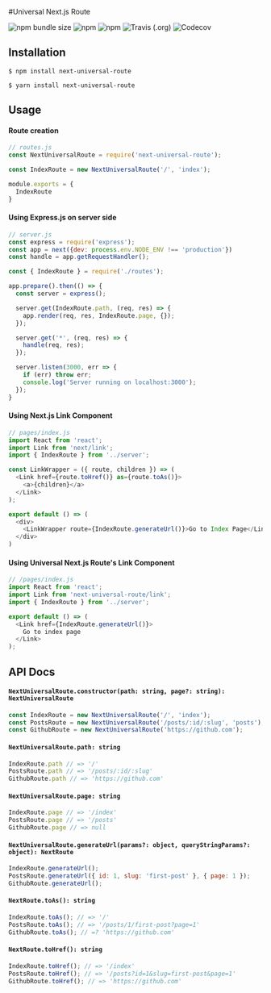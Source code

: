 #Universal Next.js Route

![npm bundle size](https://img.shields.io/bundlephobia/minzip/next-universal-route) ![npm](https://img.shields.io/npm/dt/next-universal-route) ![npm](https://img.shields.io/npm/v/next-universal-route) ![Travis (.org)](https://img.shields.io/travis/brajevicm/next-universal-route) ![Codecov](https://img.shields.io/codecov/c/gh/brajevicm/next-universal-route)

## Installation
```
$ npm install next-universal-route
```
```
$ yarn install next-universal-route
```

## Usage

#### Route creation

```js
// routes.js
const NextUniversalRoute = require('next-universal-route');

const IndexRoute = new NextUniversalRoute('/', 'index');

module.exports = {
  IndexRoute
}
```

#### Using Express.js on server side

```js
// server.js
const express = require('express');
const app = next({dev: process.env.NODE_ENV !== 'production'})
const handle = app.getRequestHandler();

const { IndexRoute } = require('./routes');

app.prepare().then(() => {
  const server = express();

  server.get(IndexRoute.path, (req, res) => {
    app.render(req, res, IndexRoute.page, {});
  });

  server.get('*', (req, res) => {
    handle(req, res);
  });

  server.listen(3000, err => {
    if (err) throw err;
    console.log('Server running on localhost:3000');
  });
}
```

#### Using Next.js Link Component
```js
// pages/index.js
import React from 'react';
import Link from 'next/link';
import { IndexRoute } from '../server';

const LinkWrapper = ({ route, children }) => (
  <Link href={route.toHref()} as={route.toAs()}>
    <a>{children}</a>
  </Link>
);

export default () => (
  <div>
    <LinkWrapper route={IndexRoute.generateUrl()}>Go to Index Page</LinkWrapper>
  </div>
)

```

#### Using Universal Next.js Route's Link Component
```js
// /pages/index.js
import React from 'react';
import Link from 'next-universal-route/link';
import { IndexRoute } from '../server';

export default () => (
  <Link href={IndexRoute.generateUrl()}>
    Go to index page
  </Link>
);
```

## API Docs

#### **`NextUniversalRoute.constructor(path: string, page?: string): NextUniversalRoute`**

```js
const IndexRoute = new NextUniversalRoute('/', 'index');
const PostsRoute = new NextUniversalRoute('/posts/:id/:slug', 'posts');
const GithubRoute = new NextUniversalRoute('https://github.com');
```

#### **`NextUniversalRoute.path: string`** 

```js
IndexRoute.path // => '/'
PostsRoute.path // => '/posts/:id/:slug'
GithubRoute.path // => 'https://github.com'
```

#### **`NextUniversalRoute.page: string`**

```js
IndexRoute.page // => '/index'
PostsRoute.page // => '/posts'
GithubRoute.page // => null
```

#### **`NextUniversalRoute.generateUrl(params?: object, queryStringParams?: object): NextRoute`**

```js
IndexRoute.generateUrl();
PostsRoute.generateUrl({ id: 1, slug: 'first-post' }, { page: 1 });
GithubRoute.generateUrl();
```

#### **`NextRoute.toAs(): string`**

```js
IndexRoute.toAs(); // => '/'
PostsRoute.toAs(); // => '/posts/1/first-post?page=1'
GithubRoute.toAs(); // =? 'https://github.com'
```
#### **`NextRoute.toHref(): string`**

```js
IndexRoute.toHref(); // => '/index'
PostsRoute.toHref(); // => '/posts?id=1&slug=first-post&page=1'
GithubRoute.toHref(); // => 'https://github.com'
```
